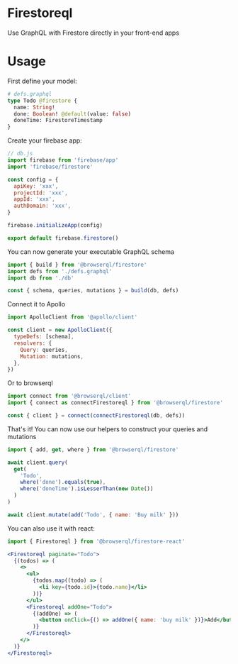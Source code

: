 # Firestoreql

Use GraphQL with Firestore directly in your front-end apps

# Usage

First define your model:

```graphql
# defs.graphql
type Todo @firestore {
  name: String!
  done: Boolean! @default(value: false)
  doneTime: FirestoreTimestamp
}
```

Create your firebase app:

```javascript
// db.js
import firebase from 'firebase/app'
import 'firebase/firestore'

const config = {
  apiKey: 'xxx',
  projectId: 'xxx',
  appId: 'xxx',
  authDomain: 'xxx',
}

firebase.initializeApp(config)

export default firebase.firestore()
```

You can now generate your executable GraphQL schema

```javascript
import { build } from '@browserql/firestore'
import defs from './defs.graphql'
import db from './db'

const { schema, queries, mutations } = build(db, defs)
```

Connect it to Apollo

```javascript
import ApolloClient from '@apollo/client'

const client = new ApolloClient({
  typeDefs: [schema],
  resolvers: {
    Query: queries,
    Mutation: mutations,
  },
})
```

Or to browserql

```javascript
import connect from '@browserql/client'
import { connect as connectFirestoreql } from '@browserql/firestore'

const { client } = connect(connectFirestoreql(db, defs))
```

That's it! You can now use our helpers to construct your queries and mutations

```javascript
import { add, get, where } from '@browserql/firestore'

await client.query(
  get(
    'Todo',
    where('done').equals(true),
    where('doneTime').isLesserThan(new Date())
  )
)

await client.mutate(add('Todo', { name: 'Buy milk' }))
```

You can also use it with react:

```javascript
import { Firestoreql } from '@browserql/firestore-react'
```

```jsx
<Firestoreql paginate="Todo">
  {(todos) => (
    <>
      <ul>
        {todos.map((todo) => (
          <li key={todo.id}>{todo.name}</li>
        ))}
      </ul>
      <Firestoreql addOne="Todo">
        {(addOne) => (
          <button onClick={() => addOne({ name: 'buy milk' })}>Add</button>
        )}
      </Firestoreql>
    </>
  )}
</Firestoreql>
```
